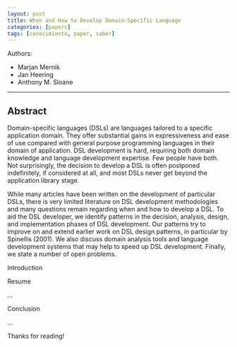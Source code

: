 ```yaml
---
layout: post
title: When and How to Develop Domain-Specific Language
categories: [papers]
tags: [conocimiento, paper, saber]
---
```


<!--Resumen-->

Authors:

- Marjan Mernik
- Jan Heering
- Anthony M. Sloane


---
<!--more-->

## Abstract

Domain-specific languages (DSLs) are languages tailored to a specific application domain. They offer substantial gains in expressiveness and ease of use compared with general purpose programming languages in their domain of application. DSL development is hard, requiring both domain knowledge and language development expertise. Few people have both. Not surprisingly, the decision to develop a DSL is often postponed indefinitely, if considered at all, and most DSLs never get beyond the application library stage.

While many articles have been written on the development of particular DSLs, there is very limited literature on DSL development methodologies and many questions remain regarding when and how to develop a DSL. To aid the DSL developer, we identify patterns in the decision, analysis, design, and implementation phases of DSL development. Our patterns try to improve on and extend earlier work on DSL design patterns, in particular by Spinellis (2001). We also discuss domain analysis tools and language development systems that may help to speed up DSL development. Finally, we state a number of open problems.

Introduction


Resume

...

Conclusion

...
  
Thanks for reading!